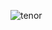 ![tenor](https://github.com/fentfartsonopiumlover339/fentfartsonopiumlover339/assets/170947355/b87d55d4-6739-4ede-b9fe-b9e042eb68af)
